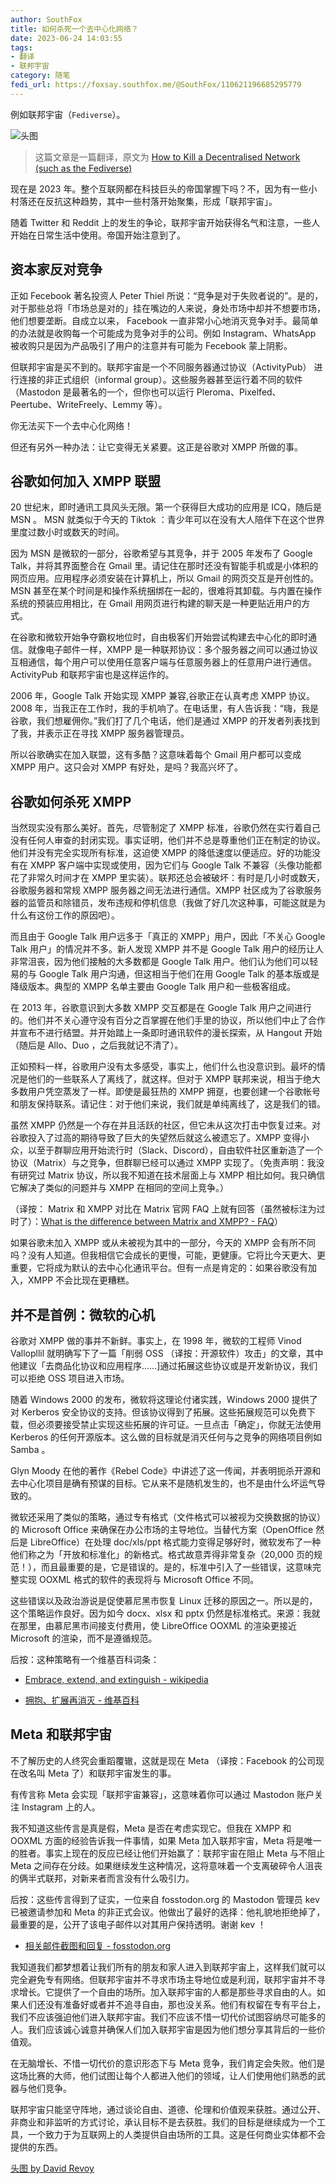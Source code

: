 ```yaml
---
author: SouthFox
title: 如何杀死一个去中心化网络？
date: 2023-06-24 14:03:55
tags:
- 翻译
- 联邦宇宙
category: 随笔
fedi_url: https://foxsay.southfox.me/@SouthFox/110621196685295779
---
```


例如联邦宇宙（`Fediverse`）。

![头图](https://w3s.link/ipfs/bafkreiht6bsh4u5ncv3ezxbkvyinkbhqxh6sjxfnsz2vw6lifnsa3jzllq)

<!--more-->

> 这篇文章是一篇翻译，原文为 [How to Kill a Decentralised Network (such as the Fediverse) ](https://ploum.net/2023-06-23-how-to-kill-decentralised-networks.html)

现在是 2023 年。整个互联网都在科技巨头的帝国掌握下吗？不，因为有一些小村落还在反抗这种趋势，其中一些村落开始聚集，形成「联邦宇宙」。

随着 Twitter 和 Reddit 上的发生的争论，联邦宇宙开始获得名气和注意，一些人开始在日常生活中使用。帝国开始注意到了。

## 资本家反对竞争

正如 Fecebook 著名投资人 Peter Thiel 所说：“竞争是对于失败者说的”。是的，对于那些总将「市场总是对的」挂在嘴边的人来说，身处市场中却并不想要市场，他们想要垄断。自成立以来， Facebook 一直非常小心地消灭竞争对手。最简单的办法就是收购每一个可能成为竞争对手的公司。例如 Instagram、WhatsApp 被收购只是因为产品吸引了用户的注意并有可能为 Fecebook 蒙上阴影。

但联邦宇宙是买不到的。联邦宇宙是一个不同服务器通过协议（ActivityPub） 进行连接的非正式组织（informal group）。这些服务器甚至运行着不同的软件（Mastodon 是最著名的一个，但你也可以运行 Pleroma、Pixelfed、Peertube、WriteFreely、Lemmy 等）。

你无法买下一个去中心化网络！

但还有另外一种办法：让它变得无关紧要。这正是谷歌对 XMPP 所做的事。

## 谷歌如何加入 XMPP 联盟

20 世纪末，即时通讯工具风头无限。第一个获得巨大成功的应用是 ICQ，随后是 MSN 。 MSN 就类似于今天的 Tiktok ：青少年可以在没有大人陪伴下在这个世界里度过数小时或数天的时间。

因为 MSN 是微软的一部分，谷歌希望与其竞争，并于 2005 年发布了 Google Talk，并将其界面整合在 Gmail 里。请记住在那时还没有智能手机或是小体积的网页应用。应用程序必须安装在计算机上，所以 Gmail 的网页交互是开创性的。MSN 甚至在某个时间是和操作系统捆绑在一起的，很难将其卸载。与内置在操作系统的预装应用相比，在 Gmail 用网页进行构建的聊天是一种更贴近用户的方式。

 在谷歌和微软开始争夺霸权地位时，自由极客们开始尝试构建去中心化的即时通信。就像电子邮件一样，XMPP 是一种联邦协议：多个服务器之间可以通过协议互相通信，每个用户可以使用任意客户端与任意服务器上的任意用户进行通信。ActivityPub 和联邦宇宙也是这样运作的。

2006 年，Google Talk 开始实现 XMPP 兼容,谷歌正在认真考虑 XMPP 协议。2008 年，当我正在工作时，我的手机响了。在电话里，有人告诉我：“嗨，我是谷歌，我们想雇佣你。”我们打了几个电话，他们是通过 XMPP 的开发者列表找到了我，并表示正在寻找 XMPP 服务器管理员。

所以谷歌确实在加入联盟，这有多酷？这意味着每个 Gmail 用户都可以变成 XMPP 用户。这只会对 XMPP 有好处，是吗？我高兴坏了。

## 谷歌如何杀死 XMPP

当然现实没有那么美好。首先，尽管制定了 XMPP 标准，谷歌仍然在实行着自己没有任何人审查的封闭实现。事实证明，他们并不总是尊重他们正在制定的协议。他们并没有完全实现所有标准，这迫使 XMPP 的降低速度以便适应。好的功能没有在 XMPP 客户端中实现或使用，因为它们与 Google Talk 不兼容（头像功能都花了非常久时间才在 XMPP 里实装）。联邦还总会被破坏：有时是几小时或数天，谷歌服务器和常规 XMPP 服务器之间无法进行通信。XMPP 社区成为了谷歌服务器的监管员和除错员，发布违规和停机信息（我做了好几次这种事，可能这就是为什么有这份工作的原因吧）。

而且由于 Google Talk 用户远多于「真正的 XMPP」用户，因此「不关心 Google Talk 用户」的情况并不多。新人发现 XMPP 并不是 Google Talk 用户的经历让人非常沮丧，因为他们接触的大多数都是 Google Talk 用户。他们认为他们可以轻易的与 Google Talk 用户沟通，但这相当于他们在用 Google Talk 的基本版或是降级版本。典型的 XMPP 名单主要由 Google Talk 用户和一些极客组成。

在 2013 年，谷歌意识到大多数 XMPP 交互都是在 Google Talk 用户之间进行的。他们并不关心遵守没有百分之百掌握在他们手里的协议，所以他们中止了合作并宣布不进行结盟。并开始踏上一条即时通讯软件的漫长探索，从 Hangout 开始（随后是 Allo、Duo ，之后我就记不清了）。

正如预料一样，谷歌用户没有太多感受，事实上，他们什么也没意识到。最坏的情况是他们的一些联系人了离线了，就这样。但对于 XMPP 联邦来说，相当于绝大多数用户凭空蒸发了一样。即使是最狂热的 XMPP 拥趸，也要创建一个谷歌帐号和朋友保持联系。请记住：对于他们来说，我们就是单纯离线了，这是我们的错。

虽然 XMPP 仍然是一个存在并且活跃的社区，但它未从这次打击中恢复过来。对谷歌投入了过高的期待导致了巨大的失望然后就这么被遗忘了。XMPP 变得小众，以至于群聊应用开始流行时（Slack、Discord），自由软件社区重新造了一个协议（Matrix）与之竞争，但群聊已经可以通过 XMPP 实现了。（免责声明：我没有研究过 Matrix 协议，所以我不知道在技术层面上与 XMPP 相比如何。我只确信它解决了类似的问题并与 XMPP 在相同的空间上竞争。）

（译按： Matrix 和 XMPP 对比在 Matrix 官网 FAQ 上就有回答（虽然被标注为过时了）：[What is the difference between Matrix and XMPP? - FAQ](https://matrix.org/docs/legacy/faq/)）

如果谷歌未加入 XMPP 或从未被视为其中的一部分，今天的 XMPP 会有所不同吗？没有人知道。但我相信它会成长的更慢，可能，更健康。它将比今天更大、更重要，它将成为默认的去中心化通讯平台。但有一点是肯定的：如果谷歌没有加入，XMPP 不会比现在更糟糕。

## 并不是首例：微软的心机

谷歌对 XMPP 做的事并不新鲜。事实上，在 1998 年，微软的工程师 Vinod Vallopllil 就明确写下了一篇「削弱 OSS （译按：开源软件）攻击」的文章，其中他建议「去商品化协议和应用程序……]通过拓展这些协议或是开发新协议，我们可以拒绝 OSS 项目进入市场。

随着 Windows 2000 的发布，微软将这理论付诸实践，Windows 2000 提供了对 Kerberos 安全协议的支持。但该协议得到了拓展。这些拓展规范可以免费下载，但必须要接受禁止实现这些拓展的许可证。一旦点击「确定」，你就无法使用 Kerberos 的任何开源版本。这么做的目标就是消灭任何与之竞争的网络项目例如 Samba 。

Glyn Moody 在他的著作《Rebel Code》中讲述了这一传闻，并表明扼杀开源和去中心化项目是确有预谋的目标。它从来不是随机发生的，也不是由什么坏运气导致的。

微软还采用了类似的策略，通过专有格式（文件格式可以被视为交换数据的协议）的 Microsoft Office 来确保在办公市场的主导地位。当替代方案（OpenOffice 然后是 LibreOffice）在处理  doc/xls/ppt 格式能力变得足够好时，微软发布了一种他们称之为「开放和标准化」的新格式。格式故意弄得非常复杂（20,000  页的规范！），而且最重要的是，它是错误的。是的，标准中引入了一些错误，这意味完整实现 OOXML 格式的软件的表现将与 Microsoft  Office 不同。

这些错误以及政治游说是促使慕尼黑市恢复 Linux 迁移的原因之一。所以是的，这个策略运作良好。因为如今 docx、xlsx 和 pptx 仍然是标准格式。来源：我就在那里，由慕尼黑市间接支付费用，使 LibreOffice OOXML 的渲染更接近 Microsoft  的渲染，而不是遵循规范。

后按：这种策略有一个维基百科词条：

- [Embrace, extend, and extinguish - wikipedia](https://en.wikipedia.org/wiki/Embrace,_extend,_and_extinguish)

- [拥抱、扩展再消灭 - 维基百科](https://zh.wikipedia.org/wiki/%E6%8B%A5%E6%8A%B1%E3%80%81%E6%89%A9%E5%B1%95%E5%86%8D%E6%B6%88%E7%81%AD)

## Meta 和联邦宇宙

不了解历史的人终究会重蹈覆辙，这就是现在 Meta （译按：Facebook 的公司现在改名叫 Meta 了）和联邦宇宙发生的事。 

有传言称 Meta 会实现「联邦宇宙兼容」，这意味着你可以通过 Mastodon 账户关注 Instagram 上的人。

我不知道这些传言是真是假，Meta 是否在考虑实现它。但我在 XMPP 和 OOXML 方面的经验告诉我一件事情，如果 Meta 加入联邦宇宙，Meta 将是唯一的胜者。事实上现在的反应已经让他们开始赢了：联邦宇宙在阻止 Meta 与不阻止 Meta 之间存在分歧。如果继续发生这种情况，这将意味着一个支离破碎令人沮丧的俩半式联邦，对新来者而言没有什么吸引力。

后按：这些传言得到了证实，一位来自 fosstodon.org 的 Mastodon 管理员 kev 已被邀请参加和 Meta 的非正式会议。他做出了最好的选择：他礼貌地拒绝掉了，最重要的是，公开了该电子邮件以对其用户保持透明。谢谢 kev ！

- [相关邮件截图和回复 - fosstodon.org](https://fosstodon.org/@kev/110592625692688836)

我知道我们都梦想着让我们所有的朋友和家人进入到联邦宇宙上，这样我们就可以完全避免专有网络。但联邦宇宙并不寻求市场主导地位或是利润，联邦宇宙并不寻求增长。它提供了一个自由的场所。加入联邦宇宙的人都是那些寻求自由的人。如果人们还没有准备好或者并不追寻自由，那也没关系。他们有权留在专有平台上，我们不应该强迫他们进入联邦宇宙。我们不应该不惜一切代价试图容纳尽可能多的人。我们应该诚心诚意并确保人们加入联邦宇宙是因为他们想分享其背后的一些价值观。

在无脑增长、不惜一切代价的意识形态下与 Meta 竞争，我们肯定会失败。他们是这场比赛的大师，他们试图让每个人都进入他们的领域，让人们使用他们熟悉的武器与他们竞争。

联邦宇宙只能坚守阵地，通过谈论自由、道德、伦理和价值观来获胜。通过公开、非商业和非监听的方式讨论，承认目标不是去获胜。我们的目标是继续成为一个工具，一个致力于为互联网上的人类提供自由场所的工具。这是任何商业实体都不会提供的东西。

[头图 by David Revoy](https://framapiaf.org/@davidrevoy/110583258129951932)
